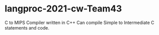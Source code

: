 # langproc-2021-cw-Team43
C to MIPS Compiler written in C++
Can compile Simple to Intermediate C statements and code.

